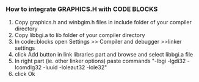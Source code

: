 ### How to integrate GRAPHICS.H with CODE BLOCKS

  1. Copy graphics.h and winbgim.h files in include folder of your compiler directory
  2. Copy libbgi.a to lib folder of your compiler directory
  3. In code::blocks open Settings >> Compiler and debugger >>linker settings
  4. click Add button  in link libraries part and browse and select libbgi.a file
  5. In right part (ie. other linker options) paste commands
  "-lbgi -lgdi32 -lcomdlg32 -luuid -loleaut32 -lole32"
  6. click Ok
